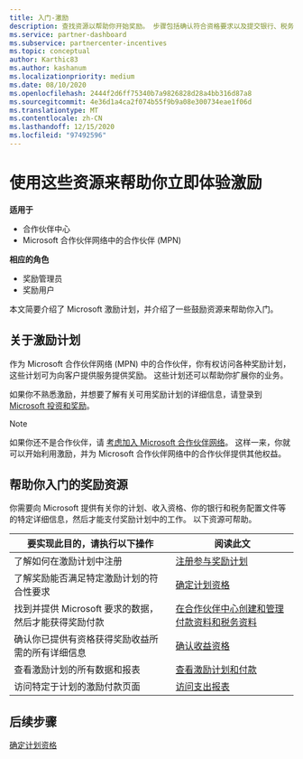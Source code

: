 ```yaml
---
title: 入门-激励
description: 查找资源以帮助你开始奖励。 步骤包括确认符合资格要求以及提交银行、税务和付出详细信息。
ms.service: partner-dashboard
ms.subservice: partnercenter-incentives
ms.topic: conceptual
author: Karthic83
ms.author: kashanum
ms.localizationpriority: medium
ms.date: 08/10/2020
ms.openlocfilehash: 2444f2d6ff75340b7a9826828d28a4bb316d87a8
ms.sourcegitcommit: 4e36d1a4ca2f074b55f9b9a08e300734eae1f06d
ms.translationtype: MT
ms.contentlocale: zh-CN
ms.lasthandoff: 12/15/2020
ms.locfileid: "97492596"
---
```

# <a name="use-these-resources-to-help-you-get-started-with-incentives"></a>使用这些资源来帮助你立即体验激励

**适用于**

- 合作伙伴中心
- Microsoft 合作伙伴网络中的合作伙伴 (MPN) 

**相应的角色**

- 奖励管理员
- 奖励用户

本文简要介绍了 Microsoft 激励计划，并介绍了一些鼓励资源来帮助你入门。

## <a name="about-the-incentives-program"></a>关于激励计划

作为 Microsoft 合作伙伴网络 (MPN) 中的合作伙伴，你有权访问各种奖励计划，这些计划可为向客户提供服务提供奖励。 这些计划还可以帮助你扩展你的业务。

如果你不熟悉激励，并想要了解有关可用奖励计划的详细信息，请登录到 [Microsoft 投资和奖励](https://partner.microsoft.com/membership/partner-incentives)。

> [!NOTE]
> 如果你还不是合作伙伴，请 [考虑加入 Microsoft 合作伙伴网络](https://partner.microsoft.com/membership)。 这样一来，你就可以开始利用激励，并为 Microsoft 合作伙伴网络中的合作伙伴提供其他权益。  

## <a name="incentives-resources-to-help-you-get-started"></a>帮助你入门的奖励资源

你需要向 Microsoft 提供有关你的计划、收入资格、你的银行和税务配置文件等的特定详细信息，然后才能支付奖励计划中的工作。 以下资源可帮助。

|  **要实现此目的，请执行以下操作**  |  **阅读此文**  |
|--------------|-----------|
| 了解如何在激励计划中注册 | [注册参与奖励计划](incentives-enroll.md)  |
| 了解奖励能否满足特定激励计划的符合性要求 | [确定计划资格](incentives-determined-your-program-eligibility.md)  |
| 找到并提供 Microsoft 要求的数据，然后才能获得奖励付款 | [在合作伙伴中心创建和管理付款资料和税务资料](incentives-create-and-manage-your-payout-and-tax-profiles.md)  |
| 确认你已提供有资格获得奖励收益所需的所有详细信息 | [确认收益资格](incentives-confirm-your-earnings-eligibility.md)  |
| 查看激励计划的所有数据和报表 | [查看激励计划和付款](understand-incentive-payouts.md)  |
| 访问特定于计划的激励付款页面 | [访问支出报表](payout-statement.md)  |

## <a name="next-steps"></a>后续步骤

[确定计划资格](incentives-determined-your-program-eligibility.md)